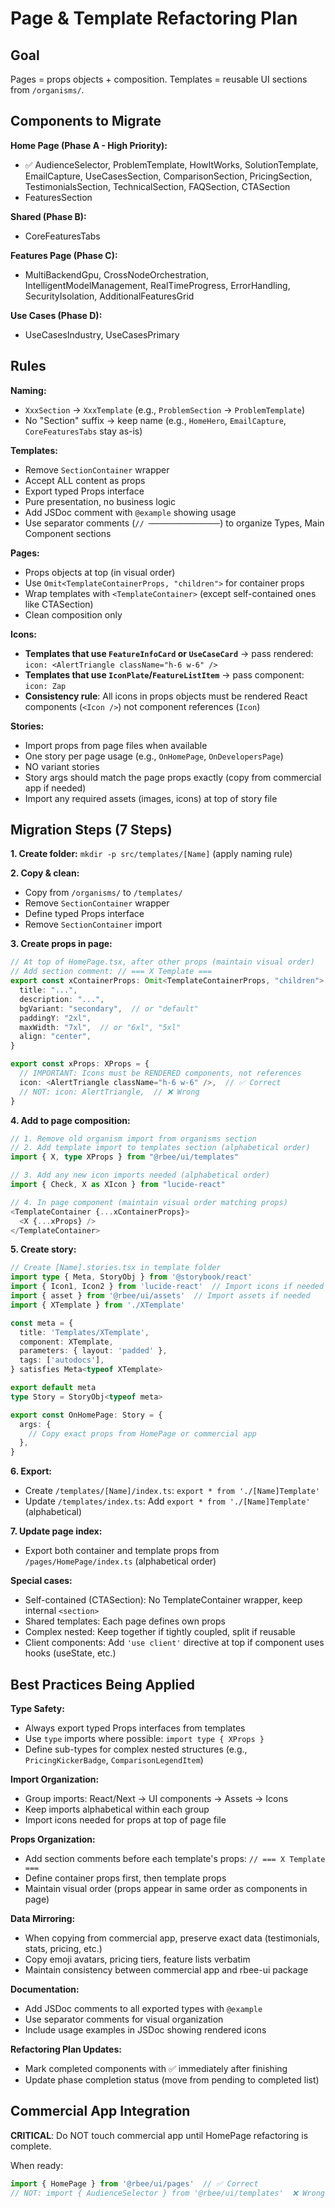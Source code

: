 # Page & Template Refactoring Plan

## Goal
Pages = props objects + composition. Templates = reusable UI sections from `/organisms/`.

## Components to Migrate

**Home Page (Phase A - High Priority):**
- ✅ AudienceSelector, ProblemTemplate, HowItWorks, SolutionTemplate, EmailCapture, UseCasesSection, ComparisonSection, PricingSection, TestimonialsSection, TechnicalSection, FAQSection, CTASection
- FeaturesSection

**Shared (Phase B):**
- CoreFeaturesTabs

**Features Page (Phase C):**
- MultiBackendGpu, CrossNodeOrchestration, IntelligentModelManagement, RealTimeProgress, ErrorHandling, SecurityIsolation, AdditionalFeaturesGrid

**Use Cases (Phase D):**
- UseCasesIndustry, UseCasesPrimary

## Rules

**Naming:**
- `XxxSection` → `XxxTemplate` (e.g., `ProblemSection` → `ProblemTemplate`)
- No "Section" suffix → keep name (e.g., `HomeHero`, `EmailCapture`, `CoreFeaturesTabs` stay as-is)

**Templates:**
- Remove `SectionContainer` wrapper
- Accept ALL content as props
- Export typed Props interface
- Pure presentation, no business logic
- Add JSDoc comment with `@example` showing usage
- Use separator comments (`// ────────────────`) to organize Types, Main Component sections

**Pages:**
- Props objects at top (in visual order)
- Use `Omit<TemplateContainerProps, "children">` for container props
- Wrap templates with `<TemplateContainer>` (except self-contained ones like CTASection)
- Clean composition only

**Icons:**
- **Templates that use `FeatureInfoCard` or `UseCaseCard`** → pass rendered: `icon: <AlertTriangle className="h-6 w-6" />`
- **Templates that use `IconPlate`/`FeatureListItem`** → pass component: `icon: Zap`
- **Consistency rule**: All icons in props objects must be rendered React components (`<Icon />`) not component references (`Icon`)

**Stories:**
- Import props from page files when available
- One story per page usage (e.g., `OnHomePage`, `OnDevelopersPage`)
- NO variant stories
- Story args should match the page props exactly (copy from commercial app if needed)
- Import any required assets (images, icons) at top of story file

## Migration Steps (7 Steps)

**1. Create folder:** `mkdir -p src/templates/[Name]` (apply naming rule)

**2. Copy & clean:**
- Copy from `/organisms/` to `/templates/`
- Remove `SectionContainer` wrapper
- Define typed Props interface
- Remove `SectionContainer` import

**3. Create props in page:**
```typescript
// At top of HomePage.tsx, after other props (maintain visual order)
// Add section comment: // === X Template ===
export const xContainerProps: Omit<TemplateContainerProps, "children"> = { 
  title: "...",
  description: "...",
  bgVariant: "secondary",  // or "default"
  paddingY: "2xl",
  maxWidth: "7xl",  // or "6xl", "5xl"
  align: "center",
}

export const xProps: XProps = { 
  // IMPORTANT: Icons must be RENDERED components, not references
  icon: <AlertTriangle className="h-6 w-6" />,  // ✅ Correct
  // NOT: icon: AlertTriangle,  // ❌ Wrong
}
```

**4. Add to page composition:**
```typescript
// 1. Remove old organism import from organisms section
// 2. Add template import to templates section (alphabetical order)
import { X, type XProps } from "@rbee/ui/templates"

// 3. Add any new icon imports needed (alphabetical order)
import { Check, X as XIcon } from "lucide-react"

// 4. In page component (maintain visual order matching props)
<TemplateContainer {...xContainerProps}>
  <X {...xProps} />
</TemplateContainer>
```

**5. Create story:**
```typescript
// Create [Name].stories.tsx in template folder
import type { Meta, StoryObj } from '@storybook/react'
import { Icon1, Icon2 } from 'lucide-react'  // Import icons if needed
import { asset } from '@rbee/ui/assets'  // Import assets if needed
import { XTemplate } from './XTemplate'

const meta = {
  title: 'Templates/XTemplate',
  component: XTemplate,
  parameters: { layout: 'padded' },
  tags: ['autodocs'],
} satisfies Meta<typeof XTemplate>

export default meta
type Story = StoryObj<typeof meta>

export const OnHomePage: Story = {
  args: {
    // Copy exact props from HomePage or commercial app
  },
}
```

**6. Export:** 
- Create `/templates/[Name]/index.ts`: `export * from './[Name]Template'`
- Update `/templates/index.ts`: Add `export * from './[Name]Template'` (alphabetical)

**7. Update page index:** 
- Export both container and template props from `/pages/HomePage/index.ts` (alphabetical order)

**Special cases:**
- Self-contained (CTASection): No TemplateContainer wrapper, keep internal `<section>`
- Shared templates: Each page defines own props
- Complex nested: Keep together if tightly coupled, split if reusable
- Client components: Add `'use client'` directive at top if component uses hooks (useState, etc.)

## Best Practices Being Applied

**Type Safety:**
- Always export typed Props interfaces from templates
- Use `type` imports where possible: `import type { XProps }`
- Define sub-types for complex nested structures (e.g., `PricingKickerBadge`, `ComparisonLegendItem`)

**Import Organization:**
- Group imports: React/Next → UI components → Assets → Icons
- Keep imports alphabetical within each group
- Import icons needed for props at top of page file

**Props Organization:**
- Add section comments before each template's props: `// === X Template ===`
- Define container props first, then template props
- Maintain visual order (props appear in same order as components in page)

**Data Mirroring:**
- When copying from commercial app, preserve exact data (testimonials, stats, pricing, etc.)
- Copy emoji avatars, pricing tiers, feature lists verbatim
- Maintain consistency between commercial app and rbee-ui package

**Documentation:**
- Add JSDoc comments to all exported types with `@example`
- Use separator comments for visual organization
- Include usage examples in JSDoc showing rendered icons

**Refactoring Plan Updates:**
- Mark completed components with ✅ immediately after finishing
- Update phase completion status (move from pending to completed list)

## Commercial App Integration

**CRITICAL**: Do NOT touch commercial app until HomePage refactoring is complete.

When ready:
```typescript
import { HomePage } from '@rbee/ui/pages'  // ✅ Correct
// NOT: import { AudienceSelector } from '@rbee/ui/templates'  ❌ Wrong
```
